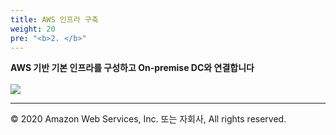 ```yaml
---
title: AWS 인프라 구축
weight: 20
pre: "<b>2. </b>"
---
```


**AWS 기반 기본 인프라를 구성하고 On-premise DC와 연결합니다** <br/><br/>
![](/images/lab1/onprem-aws.jpg#center)

---
© 2020 Amazon Web Services, Inc. 또는 자회사, All rights reserved.
